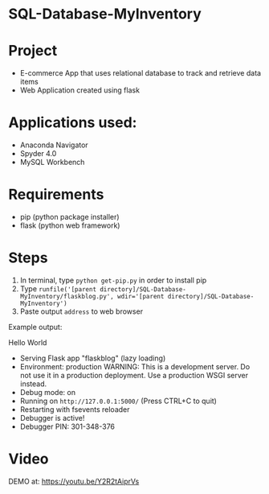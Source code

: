 # SQL-Database-MyInventory
# Project
- E-commerce App that uses relational database to track and retrieve data items
- Web Application created using flask

# Applications used:
- Anaconda Navigator
- Spyder 4.0
- MySQL Workbench

# Requirements
- pip (python package installer)
- flask (python web framework)


# Steps
1. In terminal, type `python get-pip.py` in order to install pip
2. Type `runfile('[parent directory]/SQL-Database-MyInventory/flaskblog.py', wdir='[parent directory]/SQL-Database-MyInventory')`
3. Paste output `address` to web browser

Example output:

Hello World
 * Serving Flask app "flaskblog" (lazy loading)
 * Environment: production
   WARNING: This is a development server. Do not use it in a production deployment.
   Use a production WSGI server instead.
 * Debug mode: on
 * Running on `http://127.0.0.1:5000/` (Press CTRL+C to quit)
 * Restarting with fsevents reloader
 * Debugger is active!
 * Debugger PIN: 301-348-376

# Video 
DEMO 
at: https://youtu.be/Y2R2tAiprVs
